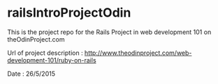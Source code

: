 # railsIntroProjectOdin
This is the project repo for the Rails Project in web development 101 on theOdinProject.com

Url of project description : http://www.theodinproject.com/web-development-101/ruby-on-rails

Date : 26/5/2015

